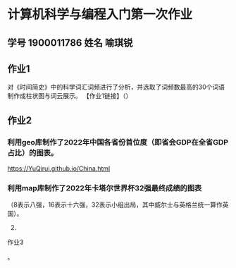 # 计算机科学与编程入门第一次作业
## 学号 1900011786  姓名 喻琪锐  


## 作业1
对《时间简史》中的科学词汇词频进行了分析，并选取了词频数最高的30个词语制作成柱状图与词云展示。
【作业1链接】（）


## 作业2
### 利用geo库制作了2022年中国各省份首位度（即省会GDP在全省GDP占比）的图表。
https://YuQirui.github.io/China.html

### 利用map库制作了2022年卡塔尔世界杯32强最终成绩的图表

（8表示八强，16表示十六强，32表示小组出局，其中威尔士与英格兰统一算作英国）。

2.


作业3

。
